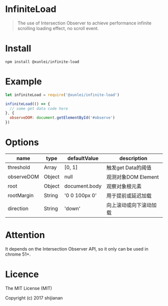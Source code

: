 # InfiniteLoad
> The use of Intersection Observer to achieve performance infinite scrolling loading effect, no scroll event.

# Install
```
npm install @xunlei/infinite-load
```

# Example
```javascript
let infiniteLoad = require('@xunlei/infinite-load')

infiniteLoad(() => {
  // some get data code here
}, {
  observeDOM: document.getElementById('#observe')
})
```
# Options
name | type |  defaultValue |description
---    |---    | --- | ---
threshold | Array | [0, 1] | 触发get Data的阈值 
observeDOM | Object | null |观测对象DOM Element
root | Object | document.body | 观察对象根元素
rootMargin | String | '0 0 100px 0' | 用于提前或延迟加载
direction | String | 'down' | 向上滚动或向下滚动加载

# Attention
It depends on the Intersection Observer API, so it  only can be used in chrome 51+.

# Licence
The MIT License (MIT)


Copyright (c) 2017 shijianan




